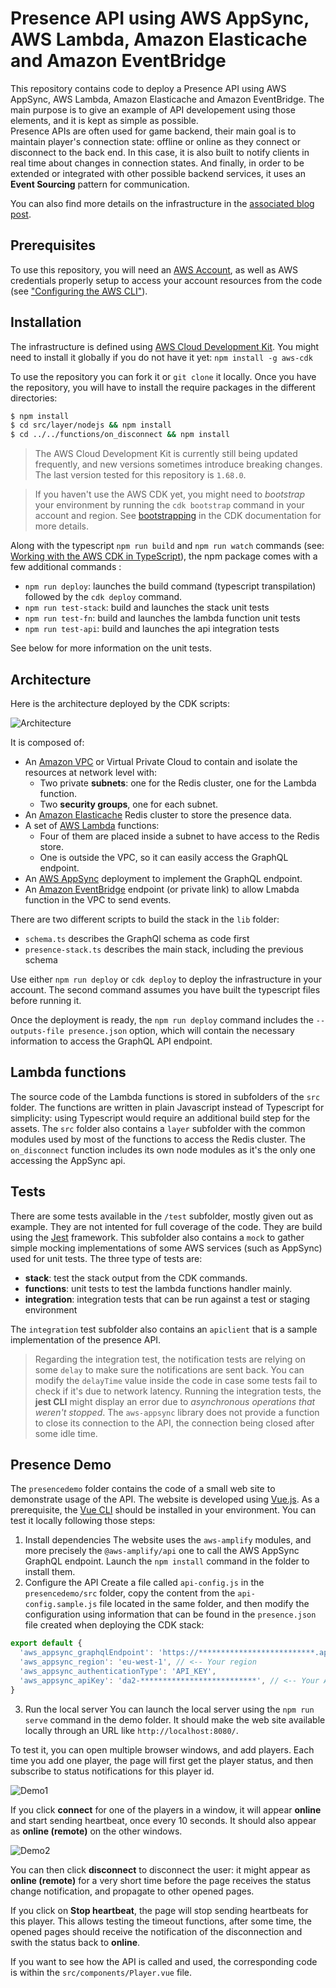 # Presence API using AWS AppSync, AWS Lambda, Amazon Elasticache and Amazon EventBridge

This repository contains code to deploy a Presence API using AWS AppSync, AWS Lambda, Amazon Elasticache and Amazon EventBridge. The main purpose is to give an example of API developement using those elements, and it is kept as simple as possible.   
Presence APIs are often used for game backend, their main goal is to maintain player's connection state: offline or online as they connect or disconnect to the back end. In this case, it is also built to notify clients in real time about changes in connection states. And finally, in order to be extended or integrated with other possible backend services, it uses an **Event Sourcing** pattern for communication.

You can also find more details on the infrastructure in the [associated blog post](./blogpost/Post.md).

## Prerequisites
To use this repository, you will need an [AWS Account](https://aws.amazon.com/free/), as well as AWS credentials properly setup to access your account resources from the code (see ["Configuring the AWS CLI"](https://docs.aws.amazon.com/cli/latest/userguide/cli-chap-configure.html)).


## Installation
The infrastructure is defined using [AWS Cloud Development Kit](https://aws.amazon.com/cdk/). You might need to install it globally if you do not have it yet:
`npm install -g aws-cdk` 

To use the repository you can fork it or `git clone` it locally. Once you have the repository, you will have to install the require packages in the different directories:   

```bash
$ npm install
$ cd src/layer/nodejs && npm install
$ cd ../../functions/on_disconnect && npm install
```
> The AWS Cloud Development Kit is currently still being updated frequently, and new versions sometimes introduce breaking changes. The last version tested for this repository is `1.68.0`.

> If you haven't use the AWS CDK yet, you might need to *bootstrap* your environment by running the `cdk bootstrap` command in your account and region. See [bootstrapping](https://docs.aws.amazon.com/cdk/latest/guide/bootstrapping.html) in the CDK documentation for more details.

Along with the typescript `npm run build` and `npm run watch` commands (see: [Working with the AWS CDK in TypeScript](https://docs.aws.amazon.com/cdk/latest/guide/work-with-cdk-typescript.html)), the npm package comes with a few additional commands :
- `npm run deploy`: launches the build command (typescript transpilation) followed by the `cdk deploy` command.
- `npm run test-stack`: build and launches the stack unit tests
- `npm run test-fn`: build and launches the lambda function unit tests
- `npm run test-api`: build and launches the api integration tests

See below for more information on the unit tests.

## Architecture
Here is the architecture deployed by the CDK scripts:

![Architecture](blogpost/images/Presence_API_Events.png)

It is composed of:
- An [Amazon VPC](https://aws.amazon.com/vpc) or Virtual Private Cloud to contain and isolate the resources at network level with:
  - Two private **subnets**: one for the Redis cluster, one for the Lambda function.
  - Two **security groups**, one for each subnet.
- An [Amazon Elasticache](https://aws.amazon.com/elasticache) Redis cluster to store the presence data.
- A set of [AWS Lambda](https://aws.amazon.com/lambda) functions:
  - Four of them are placed inside a subnet to have access to the Redis store.
  - One is outside the VPC, so it can easily access the GraphQL endpoint.
- An [AWS AppSync](https://aws.amazon.com/appsync) deployment to implement the GraphQL endpoint.
- An [Amazon EventBridge](https://aws.amazon.com/eventbridge) endpoint (or private link) to allow Lmabda function in the VPC to send events.

There are two different scripts to build the stack in the `lib` folder:
- `schema.ts` describes the GraphQl schema as code first
- `presence-stack.ts` describes the main stack, including the previous schema

Use either `npm run deploy` or `cdk deploy` to deploy the infrastructure in your account. The second command assumes you have built the typescript files before running it.

Once the deployment is ready, the `npm run deploy` command includes the `--outputs-file presence.json` option, which will contain the necessary information to access the GraphQL API endpoint.

## Lambda functions
The source code of the Lambda functions is stored in subfolders of the `src` folder. The functions are written in plain Javascript instead of Typescript for simplicity: using Typescript would require an additional build step for the assets.
The `src` folder also contains a `layer` subfolder with the common modules used by most of the functions to access the Redis cluster.
The `on_disconnect` function includes its own node modules as it's the only one accessing the AppSync api.

## Tests
There are some tests available in the `/test` subfolder, mostly given out as example. They are not intented for full coverage of the code. They are build using the [Jest](https://jestjs.io/en/) framework. This subfolder also contains a `mock` to gather simple mocking implementations of some AWS services (such as AppSync) used for unit tests. The three type of tests are:
- **stack**: test the stack output from the CDK commands.
- **functions**: unit tests to test the lambda functions handler mainly.
- **integration**: integration tests that can be run against a test or staging environment

The `integration` test subfolder also contains an `apiclient` that is a sample implementation of the presence API.

> Regarding the integration test, the notification tests are relying on some `delay` to make sure the notifications are sent back. You can modify the `delayTime` value inside the code in case some tests fail to check if it's due to network latency.
> Running the integration tests, the **jest CLI** might display an error due to *asynchronous operations that weren't stopped*. The `aws-appsync` library does not provide a function to close its connection to the API, the connection being closed after some idle time.

## Presence Demo
The `presencedemo` folder contains the code of a small web site to demonstrate usage of the API. The website is developed using [Vue.js](https://v3.vuejs.org/). As a prerequisite, the [Vue CLI](https://cli.vuejs.org/guide/installation.html) should be installed in your environment. You can test it locally following those steps:
1. Install dependencies
  The website uses the `aws-amplify` modules, and more precisely the `@aws-amplify/api` one to call the AWS AppSync GraphQL endpoint. Launch the `npm install` command in the folder to install them.
2. Configure the API
  Create a file called `api-config.js` in the `presencedemo/src` folder, copy the content from the `api-config.sample.js` file located in the same folder, and then modify the configuration using information that can be found in the `presence.json` file created when deploying the CDK stack:
  ```javascript
  export default {
    'aws_appsync_graphqlEndpoint': 'https://**************************.appsync-api.**-****-*.amazonaws.com/graphql', // <-- Your endpoint
    'aws_appsync_region': 'eu-west-1', // <-- Your region
    'aws_appsync_authenticationType': 'API_KEY',
    'aws_appsync_apiKey': 'da2-**************************', // <-- Your API Key for test
  }
  ```
3. Run the local server
  You can launch the local server using the `npm run serve` command in the demo folder. It should make the web site available locally through an URL like `http://localhost:8080/`. 

To test it, you can open multiple browser windows, and add players. Each time you add one player, the page will first get the player status, and then subscribe to status notifications for this player id.

![Demo1](blogpost/images/demo1.png)

If you click **connect** for one of the players in a window, it will appear **online** and start sending heartbeat, once every 10 seconds. It should also appear as **online (remote)** on the other windows.

![Demo2](blogpost/images/demo2.png)

You can then click **disconnect** to disconnect the user: it might appear as **online (remote)** for a very short time before the page receives the status change notification, and propagate to other opened pages.

If you click on **Stop heartbeat**, the page will stop sending heartbeats for this player. This allows testing the timeout functions, after some time, the opened pages should receive the notification of the disconnection and swith the status back to **online**.

If you want to see how the API is called and used, the corresponding code is within the `src/components/Player.vue` file.